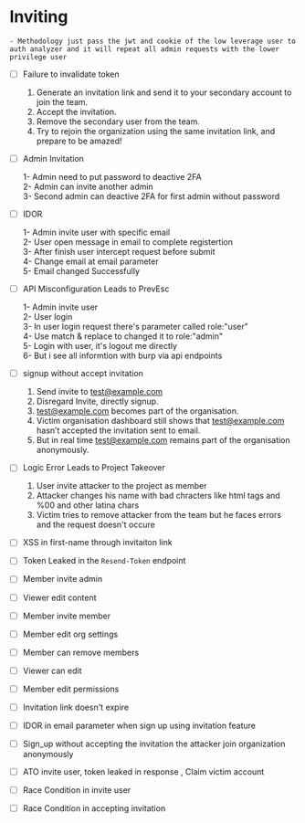 # Inviting

```
- Methodology just pass the jwt and cookie of the low leverage user to auth analyzer and it will repeat all admin requests with the lower privilege user
```

* [ ] Failure to invalidate token
  1. Generate an invitation link and send it to your secondary account to join the team.
  2. Accept the invitation.
  3. Remove the secondary user from the team.
  4. Try to rejoin the organization using the same invitation link, and prepare to be amazed!
*   [ ] Admin Invitation&#x20;

    1- Admin need to put password to deactive 2FA\
    2- Admin can invite another admin\
    3- Second admin can deactive 2FA for first admin without password
*   [ ] IDOR&#x20;

    1- Admin invite user with specific email\
    2- User open message in email to complete registertion\
    3- After finish user intercept request before submit\
    4- Change email at email parameter\
    5- Email changed Successfully
*   [ ] API Misconfiguration Leads to PrevEsc&#x20;

    1- Admin invite user\
    2- User login\
    3- In user login request there's parameter called role:"user"\
    4- Use match & replace to changed it to role:"admin"\
    5- Login with user, it's logout me directly\
    6- But i see all informtion with burp via api endpoints
* [ ] signup without accept invitation
  1. Send invite to [test@example.com](mailto:test@example.com)
  2. Disregard Invite, directly signup.
  3. [test@example.com](mailto:test@example.com) becomes part of the organisation.
  4. Victim organisation dashboard still shows that [test@example.com](mailto:test@example.com) hasn’t accepted the invitation sent to email.
  5. But in real time [test@example.com](mailto:test@example.com) remains part of the organisation anonymously.
* [ ] Logic Error Leads to Project Takeover
  1. User invite attacker to the project as member
  2. Attacker changes his name with bad chracters like html tags and %00 and other latina chars
  3. Victim tries to remove attacker from the team but he faces errors and the request doesn't occure
* [ ] XSS in first-name through invitaiton link
* [ ] Token Leaked in the `Resend-Token` endpoint
* [ ] Member invite admin
* [ ] Viewer edit content
* [ ] Member invite member
* [ ] Member edit org settings
* [ ] Member can remove members
* [ ] Viewer can edit
* [ ] Member edit permissions
* [ ] Invitation link doesn't expire
* [ ] IDOR in email parameter when sign up using invitation feature
* [ ] Sign\_up without accepting the invitation the attacker join organization anonymously
* [ ] ATO invite user, token leaked in response , Claim victim account
* [ ] Race Condition in invite user
* [ ] Race Condition in accepting invitation

